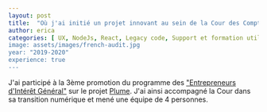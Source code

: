 ```yaml
---
layout: post
title:  "Où j'ai initié un projet innovant au sein de la Cour des Comptes"
author: erica
categories: [ UX, NodeJs, React, Legacy code, Support et formation utilisateur, Travail d'équipe, Recrutement et formations, Gestion de projet, Communication ]
image: assets/images/french-audit.jpg
year: "2019-2020"
experience: true
---
```


J'ai participé à la 3ème promotion du programme des <a href="https://eig.etalab.gouv.fr/" target="_blank">"Entrepreneurs d'Intérêt Général"</a> sur le projet <a href="https://eig.etalab.gouv.fr/defis/plume/" target="_blank">Plume</a>. J'ai ainsi accompagné la Cour dans sa transition numérique et mené une équipe de 4 personnes.